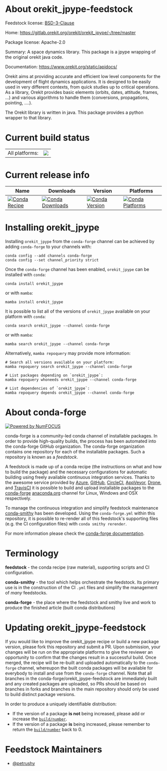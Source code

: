 About orekit_jpype-feedstock
============================

Feedstock license: [BSD-3-Clause](https://github.com/conda-forge/orekit_jpype-feedstock/blob/main/LICENSE.txt)

Home: https://gitlab.orekit.org/orekit/orekit_jpype/-/tree/master

Package license: Apache-2.0

Summary: A space dynamics library. This package is a jpype wrapping of the original orekit java code.

Documentation: https://www.orekit.org/static/apidocs/

Orekit aims at providing accurate and efficient low level components for
the development of flight dynamics applications. It is designed to be
easily used in very different contexts, from quick studies up to critical operations.
As a library, Orekit provides basic elements (orbits, dates, attitude, frames, ...) and
various algorithms to handle them (conversions, propagations, pointing, ....).

The Orekit library is written in java. This package provides a python wrapper to that library.


Current build status
====================


<table><tr><td>All platforms:</td>
    <td>
      <a href="https://dev.azure.com/conda-forge/feedstock-builds/_build/latest?definitionId=24094&branchName=main">
        <img src="https://dev.azure.com/conda-forge/feedstock-builds/_apis/build/status/orekit_jpype-feedstock?branchName=main">
      </a>
    </td>
  </tr>
</table>

Current release info
====================

| Name | Downloads | Version | Platforms |
| --- | --- | --- | --- |
| [![Conda Recipe](https://img.shields.io/badge/recipe-orekit__jpype-green.svg)](https://anaconda.org/conda-forge/orekit_jpype) | [![Conda Downloads](https://img.shields.io/conda/dn/conda-forge/orekit_jpype.svg)](https://anaconda.org/conda-forge/orekit_jpype) | [![Conda Version](https://img.shields.io/conda/vn/conda-forge/orekit_jpype.svg)](https://anaconda.org/conda-forge/orekit_jpype) | [![Conda Platforms](https://img.shields.io/conda/pn/conda-forge/orekit_jpype.svg)](https://anaconda.org/conda-forge/orekit_jpype) |

Installing orekit_jpype
=======================

Installing `orekit_jpype` from the `conda-forge` channel can be achieved by adding `conda-forge` to your channels with:

```
conda config --add channels conda-forge
conda config --set channel_priority strict
```

Once the `conda-forge` channel has been enabled, `orekit_jpype` can be installed with `conda`:

```
conda install orekit_jpype
```

or with `mamba`:

```
mamba install orekit_jpype
```

It is possible to list all of the versions of `orekit_jpype` available on your platform with `conda`:

```
conda search orekit_jpype --channel conda-forge
```

or with `mamba`:

```
mamba search orekit_jpype --channel conda-forge
```

Alternatively, `mamba repoquery` may provide more information:

```
# Search all versions available on your platform:
mamba repoquery search orekit_jpype --channel conda-forge

# List packages depending on `orekit_jpype`:
mamba repoquery whoneeds orekit_jpype --channel conda-forge

# List dependencies of `orekit_jpype`:
mamba repoquery depends orekit_jpype --channel conda-forge
```


About conda-forge
=================

[![Powered by
NumFOCUS](https://img.shields.io/badge/powered%20by-NumFOCUS-orange.svg?style=flat&colorA=E1523D&colorB=007D8A)](https://numfocus.org)

conda-forge is a community-led conda channel of installable packages.
In order to provide high-quality builds, the process has been automated into the
conda-forge GitHub organization. The conda-forge organization contains one repository
for each of the installable packages. Such a repository is known as a *feedstock*.

A feedstock is made up of a conda recipe (the instructions on what and how to build
the package) and the necessary configurations for automatic building using freely
available continuous integration services. Thanks to the awesome service provided by
[Azure](https://azure.microsoft.com/en-us/services/devops/), [GitHub](https://github.com/),
[CircleCI](https://circleci.com/), [AppVeyor](https://www.appveyor.com/),
[Drone](https://cloud.drone.io/welcome), and [TravisCI](https://travis-ci.com/)
it is possible to build and upload installable packages to the
[conda-forge](https://anaconda.org/conda-forge) [anaconda.org](https://anaconda.org/)
channel for Linux, Windows and OSX respectively.

To manage the continuous integration and simplify feedstock maintenance
[conda-smithy](https://github.com/conda-forge/conda-smithy) has been developed.
Using the ``conda-forge.yml`` within this repository, it is possible to re-render all of
this feedstock's supporting files (e.g. the CI configuration files) with ``conda smithy rerender``.

For more information please check the [conda-forge documentation](https://conda-forge.org/docs/).

Terminology
===========

**feedstock** - the conda recipe (raw material), supporting scripts and CI configuration.

**conda-smithy** - the tool which helps orchestrate the feedstock.
                   Its primary use is in the construction of the CI ``.yml`` files
                   and simplify the management of *many* feedstocks.

**conda-forge** - the place where the feedstock and smithy live and work to
                  produce the finished article (built conda distributions)


Updating orekit_jpype-feedstock
===============================

If you would like to improve the orekit_jpype recipe or build a new
package version, please fork this repository and submit a PR. Upon submission,
your changes will be run on the appropriate platforms to give the reviewer an
opportunity to confirm that the changes result in a successful build. Once
merged, the recipe will be re-built and uploaded automatically to the
`conda-forge` channel, whereupon the built conda packages will be available for
everybody to install and use from the `conda-forge` channel.
Note that all branches in the conda-forge/orekit_jpype-feedstock are
immediately built and any created packages are uploaded, so PRs should be based
on branches in forks and branches in the main repository should only be used to
build distinct package versions.

In order to produce a uniquely identifiable distribution:
 * If the version of a package **is not** being increased, please add or increase
   the [``build/number``](https://docs.conda.io/projects/conda-build/en/latest/resources/define-metadata.html#build-number-and-string).
 * If the version of a package **is** being increased, please remember to return
   the [``build/number``](https://docs.conda.io/projects/conda-build/en/latest/resources/define-metadata.html#build-number-and-string)
   back to 0.

Feedstock Maintainers
=====================

* [@petrushy](https://github.com/petrushy/)

